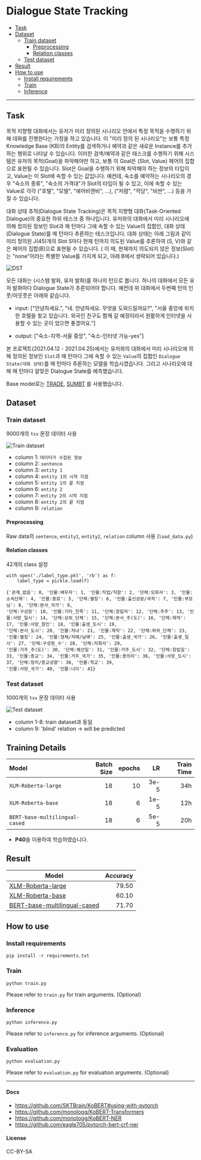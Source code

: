 # Dialogue State Tracking

- [Task](#Task)
- [Dataset](#dataset)
  - [Train dataset](#train-dataset)
    - [Preprocessing](#preprocessing)
    - [Relation classes](#relation-classes)
  - [Test dataset](#test-dataset)
- [Result](#result)
- [How to use](#how-to-use)
  - [Install requirements](#install-requirements)
  - [Train](#train)
  - [Inference](#inference)

---

## Task
목적 지향형 대화에서는 유저가 미리 정의된 시나리오 안에서 특정 목적을 수행하기 위해 대화를 진행한다는 가정을 하고 있습니다. 이 "미리 정의 된 시나리오"는 보통 특정 Knowledge Base (KB)의 Entity를 검색하거나 예약과 같은 새로운 Instance를 추가하는 행위로 나타날 수 있습니다. 이러한 검색/예약과 같은 태스크를 수행하기 위해 시스템은 유저의 목적(Goal)을 파악해야만 하고, 보통 이 Goal은 (Slot, Value) 페어의 집합으로 표현될 수 있습니다. Slot은 Goal을 수행하기 위해 파악해야 하는 정보의 타입이고, Value는 이 Slot에 속할 수 있는 값입니다. 예컨데, 숙소를 예약하는 시나리오의 경우 "숙소의 종류", "숙소의 가격대"가 Slot의 타입이 될 수 있고, 이에 속할 수 있는 Value로 각각 ("호텔", "모텔", "에어비앤비", ...), ("저렴", "적당", "비싼", ...) 등을 가질 수 있습니다.

대화 상태 추적(Dialogue State Tracking)은 목적 지향형 대화(Task-Oriented Dialogue)의 중요한 하위 테스크 중 하나입니다. 유저와의 대화에서 미리 시나리오에 의해 정의된 정보인 Slot과 매 턴마다 그에 속할 수 있는 Value의 집합인, 대화 상태 (Dialogue State)를 매 턴마다 추론하는 테스크입니다. 대화 상태는 아래 그림과 같이 미리 정의된 J(45)개의 Slot S마다 현재 턴까지 의도된 Value를 추론하여 (S, V)와 같은 페어의 집합(B)으로 표현될 수 있습니다. ( 이 때, 현재까지 의도되지 않은 정보(Slot)는 "none"이라는 특별한 Value를 가지게 되고, 아래 B에서 생략되어 있습니다.)

![DST](https://user-images.githubusercontent.com/77161691/125183603-c974c200-e252-11eb-9320-33b11d66a1e5.png)

모든 대화는 (시스템 발화, 유저 발화)를 하나의 턴으로 봅니다. 하나의 대화에서 모든 유저 발화마다 Dialogue State가 추론되어야 합니다. 예컨데 위 대화에서 두번째 턴의 인풋/아웃풋은 아래와 같습니다.

* input: ["안녕하세요.", "네. 안녕하세요. 무엇을 도와드릴까요?", "서울 중앙에 위치한 호텔을 찾고 있습니다. 외국인 친구도 함께 갈 예정이라서 원활하게 인터넷을 사용할 수 있는 곳이 었으면 좋겠어요."]

* output: ["숙소-지역-서울 중앙", "숙소-인터넷 가능-yes"]

본 프로젝트(2021.04.12 - 2021.04.25)에서는 유저와의 대화에서 미리 시나리오에 의해 정의된 정보인 `Slot`과 매 턴마다 그에 속할 수 있는 `Value`의 집합인 `Dialogue State(대화 상태)`를 매 턴마다 추론하는 모델을 학습시켰습니다. 그리고 시나리오에 대해 매 턴마다 알맞은 Dialogue State를 예측했습니다.

Base model로는 [TRADE](https://github.com/jasonwu0731/trade-dst), [SUMBT](https://github.com/SKTBrain/SUMBT) 를 사용했습니다.

## Dataset
### Train dataset
9000개의 `tsv` 문장 데이터 사용

![Train dataset](https://user-images.githubusercontent.com/77161691/115668486-1fd41200-a382-11eb-950e-ad1d1340f769.png)

* column 1: `데이터가 수집된 정보`
* column 2: `sentence`
* column 3: `entity 1`
* column 4: `entity 1의 시작 지점`
* column 5: `entity 1의 끝 지점`
* column 6: `entity 2`
* column 7: `entity 2의 시작 지점`
* column 8: `entity 2의 끝 지점`
* column 9: `relation`

#### Preprocessing
Raw data의 `sentence`, `entity1`, `entity2`, `relation` column 사용 (`load_data.py`)

#### Relation classes
42개의 class 설정
```
with open('./label_type.pkl', 'rb') as f:
    label_type = pickle.load(f)

{'관계_없음': 0, '인물:배우자': 1, '인물:직업/직함': 2, '단체:모회사': 3, '인물:소속단체': 4, '인물:동료': 5, '단체:별칭': 6, '인물:출신성분/국적': 7, '인물:부모님': 8, '단체:본사_국가': 9,
'단체:구성원': 10, '인물:기타_친족': 11, '단체:창립자': 12, '단체:주주': 13, '인물:사망_일시': 14, '단체:상위_단체': 15, '단체:본사_주(도)': 16, '단체:제작': 17, '인물:사망_원인': 18, '인물:출생_도시': 19,
'단체:본사_도시': 20, '인물:자녀': 21, '인물:제작': 22, '단체:하위_단체': 23, '인물:별칭': 24, '인물:형제/자매/남매': 25, '인물:출생_국가': 26, '인물:출생_일시': 27, '단체:구성원_수': 28, '단체:자회사': 29,
'인물:거주_주(도)': 30, '단체:해산일': 31, '인물:거주_도시': 32, '단체:창립일': 33, '인물:종교': 34, '인물:거주_국가': 35, '인물:용의자': 36, '인물:사망_도시': 37, '단체:정치/종교성향': 38, '인물:학교': 39,
'인물:사망_국가': 40, '인물:나이': 41} 
```

### Test dataset
1000개의 `tsv` 문장 데이터 사용

![Test dataset](https://user-images.githubusercontent.com/77161691/115676003-1f3f7980-a38a-11eb-9f3d-23b772b19fd2.png)

* column 1-8: train dataset과 동일
* column 9: 'blind' relation -> will be predicted

## Training Details
| Model | Batch Size | epochs | LR | Train Time |
| :--- | ---: | ---: | ---: | ---: |
| `XLM-Roberta-large` | 18 | 10 | 3e-5 | 34h |
| `XLM-Roberta-base` | 18 | 6 | 1e-5 | 12h |
| `BERT-base-multilingual-cased`| 18 | 6 | 5e-5 | 20h |

- **P40**을 이용하여 학습하였습니다.

## Result
| Model | Accuracy |             
| --- | ---: |
| [XLM-Roberta-large](https://huggingface.co/xlm-roberta-large) | 79.50 |
| [XLM-Roberta-base](https://huggingface.co/xlm-roberta-base) | 60.10 |
| [BERT-base-multilingual-cased](https://huggingface.co/bert-base-multilingual-cased)| 71.70 |

## How to use
### Install requirements
```
pip install -r requirements.txt
```

### Train
```
python train.py
```
Please refer to `train.py` for train arguments. (Optional)

### Inference
```
python inference.py
```
Please refer to `inference.py` for inference arguments. (Optional)

### Evaluation
```
python evaluation.py
```
Please refer to `evaluation.py` for evaluation arguments. (Optional)

---
#### Docs
- https://github.com/SKTBrain/KoBERT#using-with-pytorch
- https://github.com/monologg/KoBERT-Transformers
- https://github.com/monologg/KoBERT-NER
- https://github.com/eagle705/pytorch-bert-crf-ner

#### License
CC-BY-SA
